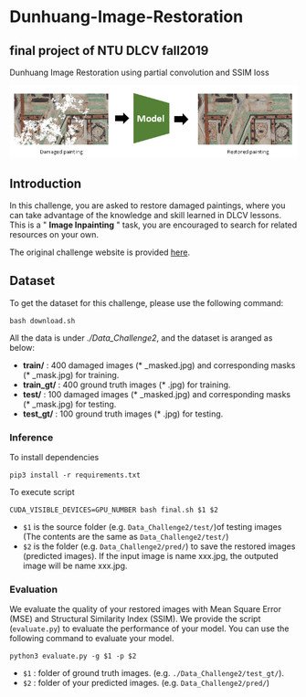 # Dunhuang-Image-Restoration
## final project of NTU DLCV fall2019
Dunhuang Image Restoration using partial convolution and SSIM loss

![illustration](fig_0.png)

## Introduction
In this challenge, you are asked to restore damaged paintings, where you can take advantage of the knowledge and skill learned in DLCV lessons. This is a " **Image Inpainting** " task, you are encouraged to search for related resources on your own. 

The original challenge website is provided [here](http://www.eheritage-ws.org/).

## Dataset 
To get the dataset for this challenge, please use the following command: 
```
bash download.sh
```
All the data is under *./Data_Challenge2*, and the dataset is aranged as below:
* **train/** : 400 damaged images (* _masked.jpg) and corresponding masks (* _mask.jpg) for training. 
* **train_gt/** : 400 ground truth images (* .jpg) for training.
* **test/** : 100 damaged images (* _masked.jpg) and corresponding masks (* _mask.jpg) for testing. 
* **test_gt/** : 100 ground truth images (* .jpg) for testing.

### Inference
To install dependencies
```
pip3 install -r requirements.txt
```

To execute script
```
CUDA_VISIBLE_DEVICES=GPU_NUMBER bash final.sh $1 $2
```
* `$1` is the source folder (e.g. `Data_Challenge2/test/`)of testing images (The contents are the same as `Data_Challenge2/test/`)
* `$2` is the folder (e.g. `Data_Challenge2/pred/`) to save the restored images (predicted images). If the input image is name xxx.jpg, the outputed image will be name xxx.jpg. 

### Evaluation
We evaluate the quality of your restored images with Mean Square Error (MSE) and Structural Similarity Index (SSIM). We provide the script (`evaluate.py`) to evaluate the performance of your model. You can use the following command to evaluate your model.
```
python3 evaluate.py -g $1 -p $2
```
* `$1` : folder of ground truth images. (e.g. `./Data_Challenge2/test_gt/`).
* `$2` : folder of your predicted images. (e.g. `Data_Challenge2/pred/`)